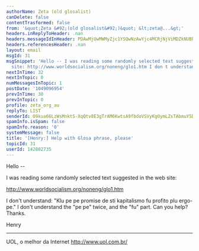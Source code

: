 ```yaml
---
authorName: Zeta (old glosalist)
canDelete: false
contentTrasformed: false
from: '&quot;Zeta &#92;(old glosalist&#92;)&quot; &lt;zeta@...&gt;'
headers.inReplyToHeader: .nan
headers.messageIdInHeader: PDAwMjUwMWMyZjc1YSQwNzAwYjc4MCRjNjViMDZkNUBkZWZhdWx0Pg==
headers.referencesHeader: .nan
layout: email
msgId: 31
msgSnippet: 'Hello -- I was reading some randomly selected text suggested in the web
  site: http://www.worldsocialism.org/noneng/glo1.htm I don t understand: Klu pe pe'
nextInTime: 32
nextInTopic: 0
numMessagesInTopic: 1
postDate: '1049096954'
prevInTime: 30
prevInTopic: 0
profile: zeta_org_au
replyTo: LIST
senderId: O9kua66LzWsMnktS-XqQtv8E3gTrAM6KwtsA9fbdoVSVyKgOymLZsTAbmuY5D_dZ-6KzrvBfv0aSO6D47qK-tfk9qpkPLz4xOwR1LExV8Cc
spamInfo.isSpam: false
spamInfo.reason: '0'
systemMessage: false
title: '[Henry:] Help with Glosa phrase, please'
topicId: 31
userId: 142802735
---
```


Hello --

 I was reading some randomly selected text suggested in the 
web site:

 http://www.worldsocialism.org/noneng/glo1.htm

 I don't understand: "Klu pe pe promise de sti kapitalismo fu 
profito plu ergo-pe."
 I don't understand the "pe pe" twice, and the "fu" part.
 Can you help?
 Thanks.

 Henry

 
---
UOL, o melhor da Internet
http://www.uol.com.br/




